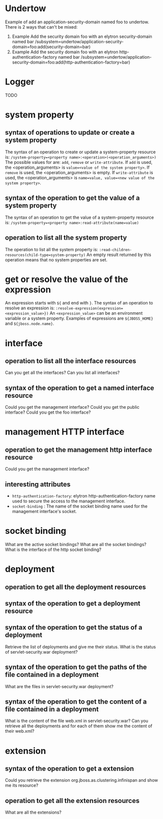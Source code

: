 # Undertow

Example of add an application-security-domain named foo to undertow. There is 2 ways that can't be mixed:
1) Example Add the security domain foo with an elytron security-domain named bar
/subsystem=undertow/application-security-domain=foo:add(security-domain=bar)
2) Example Add the security domain foo with an elytron http-authentication-factory named bar
/subsystem=undertow/application-security-domain=foo:add(http-authentication-factory=bar)

# Logger

TODO

# system property

## syntax of operations to update or create a system property

The syntax of an operation to create or update a system-property resource is: `/system-property=<property name>:<operation>(<operation_arguments>)`
The possible values for <operation> are: `add`, `remove` or `write-attribute`.
If `add` is used, the <operation_arguments> is `value=<value of the system property>`.
If `remove` is used, the <operation_arguments> is empty.
If `write-attribute` is used, the <operation_arguments> is `name=value, value=<new value of the system property>`.

## syntax of the operation to get the value of a system property

The syntax of an operation to get the value of a system-property resource is: `/system-property=<property name>:read-attribute(name=value)`


## operation to list all the system property

The operation to list all the system property is: `:read-children-resources(child-type=system-property)`
An empty result returned by this operation means that no system properties are set.

# get or resolve the value of the expression

An expression starts with `${` and end with `}`.
The syntax of an operation to resolve an expression is: `:resolve-expression(expression=<expression_value>})`
An `<expression_value>` can be an environment variable or a system property. Examples of expressions are `${JBOSS_HOME}` and `${jboss.node.name}`.

# interface

## operation to list all the interface resources

Can you get all the interfaces?
Can you list all interfaces?

## syntax of the operation to get a named interface resource

Could you get the management interface?
Could you get the public interface?
Could you get the foo interface?

# management HTTP interface

## operation to get the management http interface resource

Could you get the management interface?

## interesting attributes

* `http-authentication-factory`: elytron http-authentication-factory name used to secure the access to the management interface.
* `socket-binding` : The name of the socket binding name used for the management interface's socket.

# socket binding

What are the active socket bindings?
What are all the socket bindings?
What is the interface of the http socket binding?

# deployment

## operation to get all the deployment resources


## syntax of the operation to get a deployment resource


## syntax of the operation to get the status of a deployment 

Retrieve the list of deployments and give me their status.
What is the status of servlet-security.war deployment?

## syntax of the operation to get the paths of the file contained in a deployment

What are the files in servlet-security.war deployment?

## syntax of the operation to get the content of a file contained in a deployment

What is the content of the file web.xml in servlet-security.war?
Can you retrieve all the deployments and for each of them show me the content of their web.xml?

# extension

## syntax of the operation to get a extension

Could you retrieve the extension org.jboss.as.clustering.infinispan and show me its resource?

## operation to get all the extension resources

What are all the extensions?

